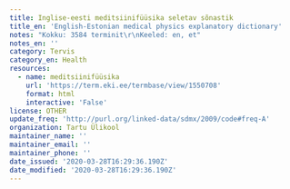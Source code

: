 ```yaml
---
title: Inglise-eesti meditsiinifüüsika seletav sõnastik
title_en: 'English-Estonian medical physics explanatory dictionary'
notes: "Kokku: 3584 terminit\r\nKeeled: en, et"
notes_en: ''
category: Tervis
category_en: Health
resources:
  - name: meditsiinifüüsika
    url: 'https://term.eki.ee/termbase/view/1550708'
    format: html
    interactive: 'False'
license: OTHER
update_freq: 'http://purl.org/linked-data/sdmx/2009/code#freq-A'
organization: Tartu Ülikool
maintainer_name: ''
maintainer_email: ''
maintainer_phone: ''
date_issued: '2020-03-28T16:29:36.190Z'
date_modified: '2020-03-28T16:29:36.190Z'
---
```


